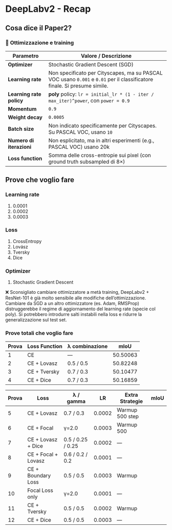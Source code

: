 # DeepLabv2 - Recap

## Cosa dice il Paper2?

### 🔧 **Ottimizzazione e training**

| Parametro                | Valore / Descrizione                                                                                                     |
| ------------------------ | ------------------------------------------------------------------------------------------------------------------------ |
| **Optimizer**            | Stochastic Gradient Descent (SGD)                                                                                        |
| **Learning rate**        | Non specificato per Cityscapes, ma su PASCAL VOC usano `0.001` e `0.01` per il classificatore finale. Si presume simile. |
| **Learning rate policy** | **poly** policy: `lr = initial_lr * (1 - iter / max_iter)^power`, con `power = 0.9`                                      |
| **Momentum**             | `0.9`                                                                                                                    |
| **Weight decay**         | `0.0005`                                                                                                                 |
| **Batch size**           | Non indicato specificamente per Cityscapes. Su PASCAL VOC, usano `10`                                                    |
| **Numero di iterazioni** | Non esplicitato, ma in altri esperimenti (e.g., PASCAL VOC) usano 20k                                                    |
| **Loss function**        | Somma delle cross-entropie sui pixel (con ground truth subsampled di 8×)                                                 |

## Prove che voglio fare
### Learning rate 
1. 0.0001
2. 0.0002
3. 0.0003

### Loss
1. CrossEntropy
2. Lovász
3. Tversky
4. Dice


### Optimizer
1. Stochastic Gradient Descent

❌ Sconsigliato cambiare ottimizzatore a metà training, DeepLabv2 + ResNet-101 è già molto sensibile alle modifiche dell’ottimizzazione. Cambiare da SGD a un altro ottimizzatore (es. Adam, RMSProp) distruggerebbe il regime di aggiornamento del learning rate (specie col poly). Si potrebbero introdurre salti instabili nella loss e ridurre la generalizzazione sul test set.

### Prove totali che voglio fare

| Prova | Loss Function | λ combinazione | mIoU         |
| ----- | ------------- | -------------- | ------------ |
| 1     | CE            | —              | 50.50063     | FATTO
| 2     | CE + Lovasz   | 0.5 / 0.5      | 50.82248     | FATTO
| 3     | CE + Tversky  | 0.7 / 0.3      | 50.10477     | FATTO
| 4     | CE + Dice     | 0.7 / 0.3      | 50.16859     | FATTO


| Prova | Loss                | λ / gamma         | LR     | Extra Strategie  | mIoU         |
| ----- | ------------------- | ----------------- | ------ | ---------------- | -------------|
| 5     | CE + Lovasz         | 0.7 / 0.3         | 0.0002 | Warmup 500 step  |              | IN ATTO
| 6     | CE + Focal          | γ=2.0             | 0.0003 | Warmup 500       |              | IN ATTO
| 7     | CE + Lovasz + Dice  | 0.5 / 0.25 / 0.25 | 0.0002 | —                |              | IN ATTO
| 8     | CE + Focal + Lovasz | 0.6 / 0.2 / 0.2   | 0.0001 | —                |              |
| 9     | CE + Boundary Loss  | 0.5 / 0.5         | 0.0003 | Warmup           |              |
| 10    | Focal Loss only     | γ=2.0             | 0.0001 | —                |              |
| 11    | CE + Tversky        | 0.5 / 0.5         | 0.0002 | Warmup           |              |
| 12    | CE + Dice           | 0.5 / 0.5         | 0.0003 | —                |              |

